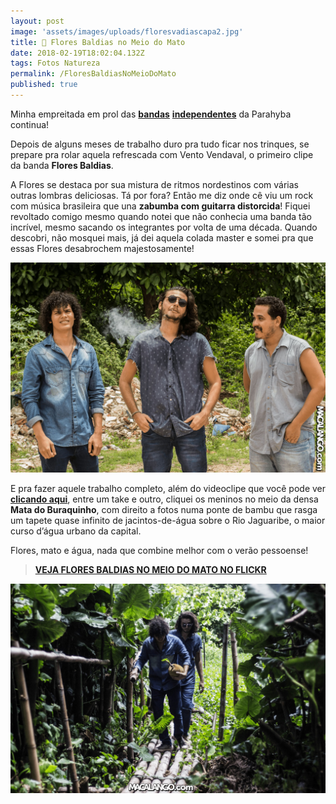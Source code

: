 ```yaml
---
layout: post
image: 'assets/images/uploads/floresvadiascapa2.jpg'
title: 🌱 Flores Baldias no Meio do Mato
date: 2018-02-19T18:02:04.132Z
tags: Fotos Natureza
permalink: /FloresBaldiasNoMeioDoMato
published: true
---
```


Minha empreitada em prol das [**bandas**](/LugarSemDirecao-LosCabrasGigantes) [**independentes**](/LugarSemDirecao-LosCabrasGigantes) da Parahyba continua!

Depois de alguns meses de trabalho duro pra tudo ficar nos trinques, se prepare pra rolar aquela refrescada com Vento Vendaval, o primeiro clipe da banda **Flores Baldias**.

A Flores se destaca por sua mistura de ritmos nordestinos com várias outras lombras deliciosas. Tá por fora? Então me diz onde cê viu um rock com música brasileira que una **zabumba com guitarra distorcida**! Fiquei revoltado comigo mesmo quando notei que não conhecia uma banda tão incrível, mesmo sacando os integrantes por volta de uma década. Quando descobri, não mosquei mais, já dei aquela colada master e somei pra que essas Flores desabrochem majestosamente!

![a banda posa no meio da Mata do Buraquinho, com o vocalista segurando uma Jaca](assets/images/uploads/floresvadias01.jpg)

E pra fazer aquele trabalho completo, além do videoclipe que você pode ver [**clicando aqui**](/FloresBaldiasVentoVendaval), entre um take e outro, cliquei os meninos no meio da densa **Mata do Buraquinho**, com direito a fotos numa ponte de bambu que rasga um tapete quase infinito de jacintos-de-água sobre o Rio Jaguaribe, o maior curso d’água urbano da capital.

Flores, mato e água, nada que combine melhor com o verão pessoense!

> [**VEJA FLORES BALDIAS NO MEIO DO MATO NO FLICKR**](https://flic.kr/s/aHsksydHHg)

![Guitarrista e vocalista atravessam uma ponte de bambu sobre o rio Jaguaribe. Guitarrista segura uma Jaca.](assets/images/uploads/floresvadias03.jpg)